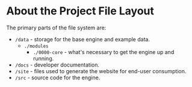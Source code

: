 # About the Project File Layout

The primary parts of the file system are:

* `/data` - storage for the base engine and example data.
    * `./modules`
        * `./0000-core` - what's necessary to get the engine up and running.
* `/docs` - developer documentation.
* `/site` - files used to generate the website for end-user consumption.
* `/src` - source code for the engine.
